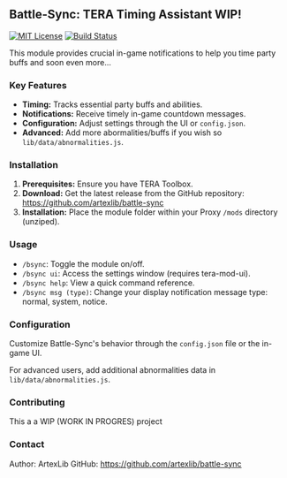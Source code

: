 ## Battle-Sync: TERA Timing Assistant WIP!

[![MIT License](https://img.shields.io/badge/License-MIT-brightgreen.svg)](https://github.com/artexlib/battle-sync/blob/main/LICENSE)  [![Build Status](https://img.shields.io/badge/Build-passing-brightgreen)](https://github.com/artexlib/battle-sync)

This module provides crucial in-game notifications to help you time party buffs and soon even more...

### Key Features

* **Timing:** Tracks essential party buffs and abilities.
* **Notifications:** Receive timely in-game countdown messages.
* **Configuration:** Adjust settings through the UI or `config.json`.
* **Advanced:** Add more abormalities/buffs if you wish so `lib/data/abnormalities.js`. 

### Installation

1. **Prerequisites:** Ensure you have TERA Toolbox.
2. **Download:** Get the latest release from the GitHub repository: https://github.com/artexlib/battle-sync
3. **Installation:** Place the module folder within your Proxy `/mods` directory (unziped).

### Usage

* `/bsync`: Toggle the module on/off.
* `/bsync ui`: Access the settings window (requires tera-mod-ui).
* `/bsync help`: View a quick command reference.
* `/bsync msg (type)`: Change your display notification message type: normal, system, notice.

### Configuration

Customize Battle-Sync's behavior through the `config.json` file or the in-game UI. 

For advanced users, add additional abnormalities data in `lib/data/abnormalities.js`.

### Contributing

This a a WIP (WORK IN PROGRES) project

### Contact

Author: ArtexLib
GitHub: https://github.com/artexlib/battle-sync 